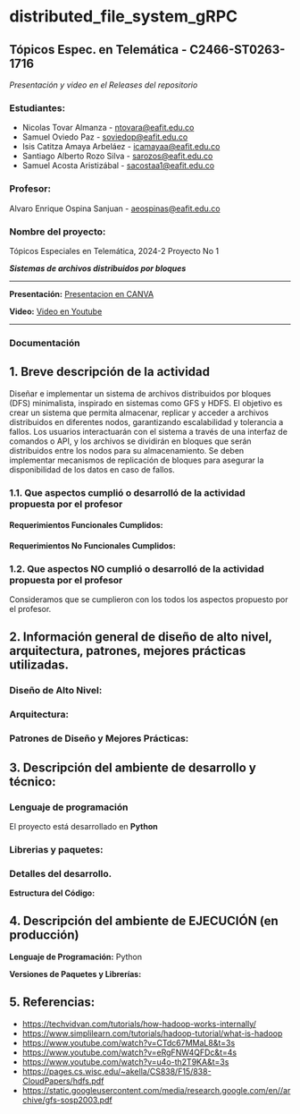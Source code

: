 # distributed_file_system_gRPC

## Tópicos Espec. en Telemática - C2466-ST0263-1716

*Presentación y video en el Releases del repositorio*

### Estudiantes: 
- Nicolas Tovar Almanza - ntovara@eafit.edu.co
- Samuel Oviedo Paz - soviedop@eafit.edu.co
- Isis Catitza Amaya Arbeláez - icamayaa@eafit.edu.co
- Santiago Alberto Rozo Silva - sarozos@eafit.edu.co
- Samuel Acosta Aristizábal - sacostaa1@eafit.edu.co
  

### Profesor: 
Alvaro Enrique Ospina Sanjuan  - aeospinas@eafit.edu.co


### Nombre del proyecto:

Tópicos Especiales en Telemática, 2024-2 Proyecto No 1

***Sistemas de archivos distribuidos por bloques***

<hr>

**Presentación:** [Presentacion en CANVA](https://www.canva.com/design/DAGSD1IJskY/jalbEFKO-Uc4F6LgB-v-0Q/edit?utm_content=DAGSD1IJskY&utm_campaign=designshare&utm_medium=link2&utm_source=sharebutton )

**Video:** [Video en Youtube](https://youtu.be/CKxsj5QSphs)

<hr>

### Documentación
## 1. Breve descripción de la actividad

Diseñar e implementar un sistema de archivos distribuidos por bloques (DFS) minimalista, inspirado en sistemas como GFS y HDFS. El objetivo es crear un sistema que permita almacenar, replicar y acceder a archivos distribuidos en diferentes nodos, garantizando escalabilidad y tolerancia a fallos. Los usuarios interactuarán con el sistema a través de una interfaz de comandos o API, y los archivos se dividirán en bloques que serán distribuidos entre los nodos para su almacenamiento. Se deben implementar mecanismos de replicación de bloques para asegurar la disponibilidad de los datos en caso de fallos.

### 1.1. Que aspectos cumplió o desarrolló de la actividad propuesta por el profesor 

#### Requerimientos Funcionales Cumplidos:

#### Requerimientos No Funcionales Cumplidos:

### 1.2. Que aspectos NO cumplió o desarrolló de la actividad propuesta por el profesor 

Consideramos que se cumplieron con los todos los aspectos propuesto por el profesor.


## 2. Información general de diseño de alto nivel, arquitectura, patrones, mejores prácticas utilizadas.

### Diseño de Alto Nivel:

### Arquitectura:

### Patrones de Diseño y Mejores Prácticas:


## 3. Descripción del ambiente de desarrollo y técnico: 

### Lenguaje de programación

El proyecto está desarrollado en **Python**

### Librerias y paquetes:

### Detalles del desarrollo.

**Estructura del Código:**

## 4. Descripción del ambiente de EJECUCIÓN (en producción)

**Lenguaje de Programación:** Python

**Versiones de Paquetes y Librerías:**

## 5. Referencias:
- https://techvidvan.com/tutorials/how-hadoop-works-internally/
- https://www.simplilearn.com/tutorials/hadoop-tutorial/what-is-hadoop
- https://www.youtube.com/watch?v=CTdc67MMaL8&t=3s
- https://www.youtube.com/watch?v=eRgFNW4QFDc&t=4s
- https://www.youtube.com/watch?v=u4o-th2T9KA&t=3s
- https://pages.cs.wisc.edu/~akella/CS838/F15/838-CloudPapers/hdfs.pdf
- https://static.googleusercontent.com/media/research.google.com/en//archive/gfs-sosp2003.pdf 
